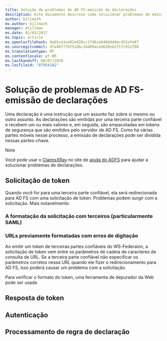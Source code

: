 ```yaml
---
title: Solução de problemas de AD FS-emissão de declarações
description: Este documento descreve como solucionar problemas de emissão de token com AD FS
author: billmath
ms.author: billmath
manager: mtillman
ms.date: 01/03/2017
ms.topic: article
ms.openlocfilehash: 9eb5ce1ee92e828cc1fd6ceb40ddddec453afe87
ms.sourcegitcommit: dfa48f77b751dbc34409aced628eb2f17c912f08
ms.translationtype: MT
ms.contentlocale: pt-BR
ms.lasthandoff: 08/07/2020
ms.locfileid: "87954182"
---
```

# <a name="ad-fs-troubleshooting---claims-issuance"></a>Solução de problemas de AD FS-emissão de declarações
Uma declaração é uma instrução que um assunto faz sobre si mesmo ou outro assunto.  As declarações são emitidas por uma terceira parte confiável e recebem um ou mais valores e, em seguida, são empacotadas em tokens de segurança que são emitidos pelo servidor de AD FS.  Como há várias partes móveis nesse processo, a emissão de declarações pode ser dividida nessas partes-chave.

>[!NOTE]
>Você pode usar o [ClaimsXRay](https://adfshelp.microsoft.com/ClaimsXray/TokenRequest) no site de [ajuda do ADFS](https://adfshelp.microsoft.com) para ajudar a solucionar problemas de declarações.

## <a name="token-request"></a>Solicitação de token
Quando você for para uma terceira parte confiável, ela será redirecionada para AD FS com uma solicitação de token.  Problemas podem surgir com a solicitação.  Mais notavelmente:

### <a name="the-request-formatting-with-3rd-parties-particularly-saml"></a>A formatação da solicitação com terceiros (particularmente SAML)

### <a name="pre-formated-urls-that-have-typos"></a>URLs previamente formatadas com erros de digitação
Ao emitir um token de terceiras partes confiáveis do WS-Federaion, a solicitação de token vem entre os parâmetros de cadeia de caracteres de consulta de URL.  Se a terceira parte confiável não especificar os parâmetros corretos nessa URL quando ele fizer o redirecionamento para AD FS, isso poderá causar um problema com a solicitação.


Para verificar o formato do token, uma ferramenta de depurador da Web pode ser usada


## <a name="token-response"></a>Resposta de token

## <a name="authentication"></a>Autenticação

## <a name="claim-rule-processing"></a>Processamento de regra de declaração